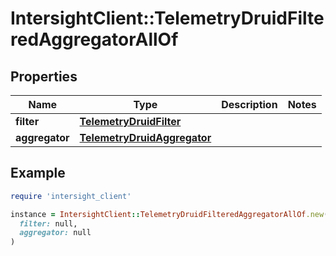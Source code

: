 # IntersightClient::TelemetryDruidFilteredAggregatorAllOf

## Properties

| Name | Type | Description | Notes |
| ---- | ---- | ----------- | ----- |
| **filter** | [**TelemetryDruidFilter**](TelemetryDruidFilter.md) |  |  |
| **aggregator** | [**TelemetryDruidAggregator**](TelemetryDruidAggregator.md) |  |  |

## Example

```ruby
require 'intersight_client'

instance = IntersightClient::TelemetryDruidFilteredAggregatorAllOf.new(
  filter: null,
  aggregator: null
)
```


